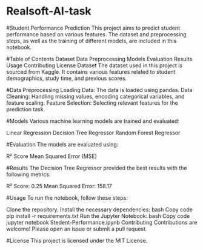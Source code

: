 # Realsoft-AI-task

#Student Performance Prediction
This project aims to predict student performance based on various features. The dataset and preprocessing steps, as well as the training of different models, are included in this notebook.

#Table of Contents
Dataset
Data Preprocessing
Models
Evaluation
Results
Usage
Contributing
License
Dataset
The dataset used in this project is sourced from Kaggle. It contains various features related to student demographics, study time, and previous scores.

#Data Preprocessing
Loading Data: The data is loaded using pandas.
Data Cleaning: Handling missing values, encoding categorical variables, and feature scaling.
Feature Selection: Selecting relevant features for the prediction task.

#Models
Various machine learning models are trained and evaluated:

Linear Regression
Decision Tree Regressor
Random Forest Regressor

#Evaluation
The models are evaluated using:

R² Score
Mean Squared Error (MSE)

#Results
The Decision Tree Regressor provided the best results with the following metrics:

R² Score: 0.25
Mean Squared Error: 158.17

#Usage
To run the notebook, follow these steps:

Clone the repository.
Install the necessary dependencies:
bash
Copy code
pip install -r requirements.txt
Run the Jupyter Notebook:
bash
Copy code
jupyter notebook Stedent-Performance.ipynb
Contributing
Contributions are welcome! Please open an issue or submit a pull request.

#License
This project is licensed under the MIT License.
